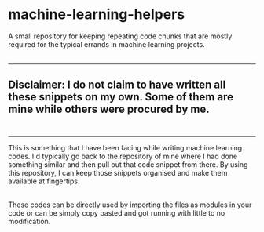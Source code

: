 # machine-learning-helpers
A small repository for keeping repeating code chunks that are mostly required for the typical errands in machine learning projects. <br><br>

-------------------------------------------------------------------------------------------------------------------------------
## Disclaimer: I do not claim to have written all these snippets on my own. Some of them are mine while others were procured by me. <br><br>
-------------------------------------------------------------------------------------------------------------------------------

This is something that I have been facing while writing machine learning codes. I'd typically go back to the repository of mine where I had done something similar and then pull out that code snippet from there. By using this repository, I can keep those snippets organised and make them available at fingertips.<br><br>

These codes can be directly used by importing the files as modules in your code or can be simply copy pasted and got running with little to no modification.<br><br>


